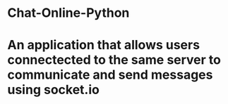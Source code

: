 # Chat-Online-Python

# An application that allows users connectected to the same server to communicate and send messages using socket.io 